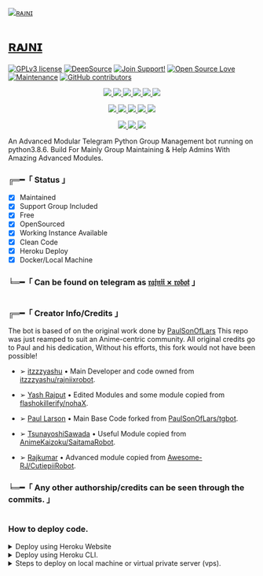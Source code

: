 [![ʀᴀᴊɴɪ](https://telegra.ph/file/cdddd4bdbd05f9d5bc441.jpg)](https://telegram.me/rajniirobot)

# [ʀᴀᴊɴɪ](https://telegram.me/rajniirobot)


[![GPLv3 license](https://img.shields.io/badge/License-GPLv3-blue.svg)](http://perso.crans.org/besson/LICENSE.html)
[![DeepSource](https://static.deepsource.io/deepsource-badge-light-mini.svg)](https://deepsource.io/gh/TeamUltraUnion/rajniixrobot)
[![Join Support!](https://img.shields.io/badge/Support%20Chat-!-red)](https://telegram.dog/rajniixsupport)
[![Open Source Love](https://badges.frapsoft.com/os/v2/open-source.png?v=103)](https://github.com/ellerbrock/open-source-badges/)
[![Maintenance](https://img.shields.io/badge/Maintained%3F-yes-green.svg)](https://GitHub.com/Naereen/StrapDown.js/graphs/commit-activity)
[![GitHub contributors](https://img.shields.io/github/contributors/Naereen/StrapDown.js.svg)](https://GitHub.com/TeamUltraUnion/rajniixrobot/graphs/contributors/)

<p align="center">
<a href="https://github.com/TeamUltraUnion/rajniixrobot" alt="GitHub closed issues"> <img src="https://img.shields.io/github/issues-closed-raw/TeamUltraUnion/rajniixrobot?style=flat&logo=github&color=success" /> </a>
<a href="https://github.com/TeamUltraUnion/rajniixrobot" alt="GitHub commit activity"> <img src="https://img.shields.io/github/commit-activity/m/TeamUltraUnion/rajniixrobot" /> </a>
<a href="https://github.com/TeamUltraUnion/rajniixrobot/graphs/contributors" alt="GitHub contributors"> <img src="https://img.shields.io/github/contributors/TeamUltraUnion/rajniixrobot?style=flat&logo=github" /> </a>
<a href="https://github.com/TeamUltraUnion/rajniixrobot/network/members" alt="GitHub forks"> <img src="https://img.shields.io/github/forks/TeamUltraUnion/rajniixrobot?label=Forks&logo=github" /> </a>
<a href="https://github.com/TeamUltraUnion/rajniixrobot" alt="GitHub closed pull requests"> <img src="https://img.shields.io/github/issues-pr-closed-raw/TeamUltraUnion/rajniixrobot?color=success" /> </a>
<a href="https://github.com/TeamUltraUnion/rajniixrobot" alt="GitHub issues"> <img src="https://img.shields.io/github/issues-raw/TeamUltraUnion/rajniixrobot?style=flat&logo=github&color=yellow" /> </a>
</p>

<p align="center">
<a href="https://github.com/TeamUltraUnion/rajniixrobot" alt="GitHub release (latest by date including pre-releases)"> <img src="https://img.shields.io/github/v/release/TeamUltraUnion/rajniixrobot?include_prereleases?style=flat&logo=github" /> </a>
<a href="https://www.python.org/" alt="made-with-python"> <img src="https://img.shields.io/badge/Made%20with-Python-1f425f.svg?style=flat&logo=python&color=blue" /> </a>
<a href="https://github.com/TeamUltraUnion/rajniixrobot" alt="Docker!"> <img src="https://aleen42.github.io/badges/src/docker.svg" /> </a>
<a href="https://github.com/TeamUltraUnion/rajniixrobot" alt="GitHub repo size"> <img src="https://img.shields.io/github/repo-size/TeamUltraUnion/rajniixrobot" /> </a>
<a href="https://github.com/TeamUltraUnion/rajniixrobot/blob/rajniixrobot/LICENSE" alt="GPLv3 license"> <img src="https://img.shields.io/badge/License-GPLv3-blue.svg" /> </a>
</p>

<p align="center">
<a href="https://telegram.me/rajniixrobot" alt="Updates"> <img src="https://aleen42.github.io/badges/src/telegram.svg" /> </a>
<a href="https://github.com/TeamUltraUnion" alt="TeamUltraUnion"> <img src="https://img.shields.io/badge/Built%20by-Team-UltraUnion" /> </a>
<a href="https://makeapullrequest.com" alt="PRs Welcome"> <img src="https://img.shields.io/badge/PRs-welcome-brightgreen.svg?style=flat-square" /> </a>
</p>

An Advanced Modular Telegram Python Group Management bot running on python3.8.6.
Build For Mainly Group Maintaining & Help Admins With Amazing Advanced Modules.

###  ╔═━「 Status 」

+ [x] Maintained
+ [x] Support Group Included
+ [x] Free
+ [x] OpenSourced
+ [x] Working Instance Available
+ [x] Clean Code
+ [x] Heroku Deploy
+ [x] Docker/Local Machine

### ╘═━「 Can be found on telegram as [𝔯𝔞𝔧𝔫𝔦𝔦 × 𝔯𝔬𝔟𝔬𝔱](https://telegram.me/rajniixrobot) 」

#

### ╔═━「 Creator Info/Credits 」
The bot is based of on the original work done by [PaulSonOfLars](https://github.com/PaulSonOfLars) This repo was just reamped to suit an Anime-centric community. All original credits go to Paul and his dedication, Without his efforts, this fork would not have been possible!
  
* ➢ [itzzzyashu](https://github.com/itzzzyashu) • Main Developer and code owned from [itzzzyashu/rajniixrobot](https://github.com/itzzzyashu/rajniixrobot).
  
* ➢ [Yash Rajput](https://github.com/flashokillerify) • Edited Modules and some module copied from [flashokillerify/nohaX](https://github.com/flashokillerify/nohaX).
  
* ➢ [Paul Larson](https://github.com/PaulSonOfLars) • Main Base Code forked from [PaulSonOfLars/tgbot](https://github.com/PaulSonOfLars/tgbot).
  
* ➢ [TsunayoshiSawada](https://github.com/TsunayoshiSawada) • Useful Module copied from [AnimeKaizoku/SaitamaRobot](https://github.com/AnimeKaizoku/SaitamaRobot).
  
* ➢ [Rajkumar](https://github.com/Awesome-RJ) • Advanced module copied from [Awesome-RJ/CutiepiiRobot](https://github.com/Awesome-RJ/CutiepiiRobot).

### ╘═━「 Any other authorship/credits can be seen through the commits. 」

#

### How to deploy code.

<details>
	<summary>Deploy using Heroku Website</summary>
		
Go to `https://dashboard.heroku.com/apps/(app-name)/resources` (Replace (app-name) with your app name.)
Now send the bot `/start`, If it doesn't respond go to `https://dashboard.heroku.com/apps/(app-name)/settings` and remove webhook and port.

>  Step 1 - Read [`config1.py`](https://github.com/TeamUltraUnion/rajniixrobot/blob/rajniixrobot/RajniiRobot/config1.py) in [`RajniiRobot`](https://github.com/TeamUltraUnion/rajniixrobot/tree/rajniixrobot/RajniiRobot) folder.
		
>  Step 2 - Get all required values by given urls and hit `Deploy to Heroku` button, Heroku website will open.
		
>  Step 3 - Enter all *required* values and can fill other values as well if you have, in input feilds and hit `Deploy` button.
		
>  Step 4 - Wait for deployment to finish, after that click `Manage App` button just below the logs area.
		
>  Step 5 - Go to `resources` tab and turn off web dyno. turn on worker dyno, wait for sometime, bot will notify in support chat.
		
[![Deploy](https://www.herokucdn.com/deploy/button.svg)](https://heroku.com/deploy?template=https://github.com/TeamUltraUnion/rajniixrobot.git)
		
</details>

	
<details>
	<summary>Deploy using Heroku CLI.</summary>

#
### Install the requirement applications.

> Install [Heroku CLI](https://devcenter.heroku.com/articles/heroku-cli#install-the-heroku-cli)
	
> Install [GIT](https://git-scm.com/downloads)
	
> Install [NodeJS](https://nodejs.org/en/download)

#
### Initialising Accounts.

> Create a Account on Heroku website ([Click here to SignUp](https://signup.heroku.com/))

#
### Open terminal

* Download Repo by using git.
```
git clone https://github.com/TeamUltraUnion/rajniixrobot.git
```

* Login in CLI by entering the following command.
```
heroku login
```

> Hit Enter.

> Click Login in webpage(browser will open login page automatically)

* Navigate to Downloaded Reposiratory.
```
cd repository-path
```

* Initialise Reposiratory as git reposiratory by following command.
```
git init
```

* Make a Git Initial Commit in Repo by entering the following commands respectively.
```
git add .
```
```
git commit -m "Initial commit"
```

* Create an app on heroku by [this page](https://dashboard.heroku.com/new-app) or by following command (Should be Unique, can use hyphen/numbers).
```
heroku create rajniixrobot-v5
```

Set Git remote to your Heroku app (if you have created heroku app by heroku website, you need to initialise it like this).
```
heroku git:remote -a rajniixrobot-v5
```

* Push changes to your heroku app by following command.
```
git push heroku rajniixrobot
```

</details>
	

<details>
	<summary>Steps to deploy on local machine or virtual private server (vps).</summary>

  ## Setting up the bot (Read this before trying to use!):
Please make sure to use python 3.6, as I cannot guarantee everything will work as expected on older Python versions!
This is because markdown parsing is done by iterating through a dict, which is ordered by default in 3.6.

  ### Configuration

There are two possible ways of configuring your bot: a config.py file, or ENV variables.

The preferred version is to use a `config.py` file, as it makes it easier to see all your settings grouped together.
This file should be placed in your `SaitamaRobot` folder, alongside the `__main__.py` file. 
This is where your bot token will be loaded from, as well as your database URI (if you're using a database), and most of
your other settings.

It is recommended to import sample_config and extend the Config class, as this will ensure your config contains all
defaults set in the sample_config, hence making it easier to upgrade.

An example `config1.py` file could be:
```
from RajniiRobot.sample_config import Config

class Development(Config):
    OWNER_ID = 254318997  # your telegram ID
    OWNER_USERNAME = "SonOfLars"  # your telegram username
    API_KEY = "your bot api key"  # your api key, as provided by the @botfather
    SQLALCHEMY_DATABASE_URI = 'postgresql://username:password@localhost:5432/database'  # sample db credentials
    JOIN_LOGGER = '-1234567890' # some group chat that your bot is a member of
    USE_JOIN_LOGGER = True
    DRAGONS = [18673980, 83489514]  # List of id's for users which have sudo access to the bot.
    LOAD = []
    NO_LOAD = ['translation']
```

If you can't have a config.py file (EG on Heroku), it is also possible to use environment variables.
So just go and read the config sample file. 

### Python dependencies

Install the necessary Python dependencies by moving to the project directory and running:
```
pip3 install -r requirements.txt
```

This will install all the necessary python packages.

### Database

If you wish to use a database-dependent module (eg: locks, notes, userinfo, users, filters, welcomes),
you'll need to have a database installed on your system. I use Postgres, so I recommend using it for optimal compatibility.

In the case of Postgres, this is how you would set up a database on a Debian/ubuntu system. Other distributions may vary.

- install postgresql:
```
sudo apt-get update && sudo apt-get install postgresql
```

- change to the Postgres user:
```
sudo su - postgres
```

- create a new database user (change YOUR_USER appropriately):
```
createuser -P -s -e YOUR_USER
```

This will be followed by you need to input your password.

- create a new database table:
```
createdb -O YOUR_USER YOUR_DB_NAME
```

Change YOUR_USER and YOUR_DB_NAME appropriately.

- finally:
```
psql YOUR_DB_NAME -h YOUR_HOST YOUR_USER
```

This will allow you to connect to your database via your terminal.
By default, YOUR_HOST should be 0.0.0.0:5432.

You should now be able to build your database URI. This will be:
```
sqldbtype://username:pw@hostname:port/db_name
```

Replace sqldbtype with whichever DB you're using (eg Postgres, MySQL, SQLite, etc)
repeat for your username, password, hostname (localhost?), port (5432?), and DB name.

## Modules
### Setting load order.

The module load order can be changed via the `LOAD` and `NO_LOAD` configuration settings.
These should both represent lists.

If `LOAD` is an empty list, all modules in `modules/` will be selected for loading by default.

If `NO_LOAD` is not present or is an empty list, all modules selected for loading will be loaded.

If a module is in both `LOAD` and `NO_LOAD`, the module will not be loaded - `NO_LOAD` takes priority.

### Creating your own modules.

Creating a module has been simplified as much as possible - but do not hesitate to suggest further simplification.

All that is needed is that your .py file is in the modules folder.

To add commands, make sure to import the dispatcher via
```
from RajniiRobot import dispatcher
```

You can then add commands using the usual
```
dispatcher.add_handler()
```

Assigning the `__help__` variable to a string describing this modules' available
commands will allow the bot to load it and add the documentation for
your module to the `/help` command. Setting the `__mod_name__` variable will also allow you to use a nicer, user-friendly name for a module.

The `__migrate__()` function is used for migrating chats - when a chat is upgraded to a supergroup, the ID changes, so 
it is necessary to migrate it in the DB.

The `__stats__()` function is for retrieving module statistics, eg number of users, number of chats. This is accessed 
through the `/stats` command, which is only available to the bot owner.

## Starting the bot.

Once you've set up your database and your configuration is complete, simply run the bat file(if on windows) or run (Linux):
```
python3 -m RajniiRobot
```

You can use [nssm](https://nssm.cc/usage) to install the bot as service on windows and set it to restart on /gitpull 
Make sure to edit the start and restart bats to your needs. 
Note: the restart bat requires that User account control be disabled.

For queries or any issues regarding the bot please open an issue ticket or visit us at [Rajnii × Support](https://telegram.me/rajniixsupport).

</details>
